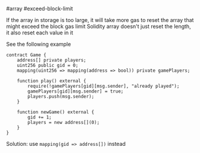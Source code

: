 #array #exceed-block-limit

If the array in storage is too large, it will take more gas to reset the array that might exceed the block gas limit
Solidity array doesn't just reset the length, it also reset each value in it

See the following example
```solidity
contract Game {
	address[] private players;
	uint256 public gid = 0;
	mapping(uint256 => mapping(address => bool)) private gamePlayers;

	function play() external {
		require(!gamePlayers[gid][msg.sender], "already played");
		gamePlayers[gid][msg.sender] = true;
		players.push(msg.sender);
	}

	function newGame() external {
		gid += 1;
		players = new address[](0);
	}
}
```

Solution: use `mapping(gid => address[])` instead